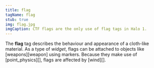 ```yaml
---
title: flag
tagName: flag
stub: true
img: flag.jpg
imgCaption: CTF flags are the only use of flag tags in Halo 1.
---
```

The **flag** tag describes the behaviour and appearance of a cloth-like material. As a type of _widget_, flags can be attached to objects like [weapons][weapon] using markers. Because they make use of [point_physics][], flags are affected by [wind][].
